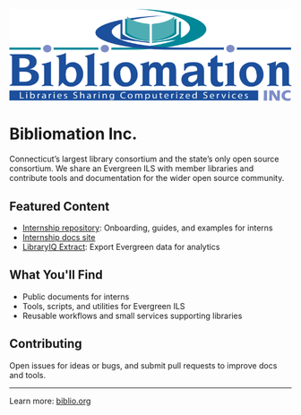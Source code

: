![Bibliomation logo](./logo.svg)

# Bibliomation Inc.

Connecticut’s largest library consortium and the state’s only open source consortium. We share an Evergreen ILS with member libraries and contribute tools and documentation for the wider open source community.

## Featured Content

- [Internship repository](https://github.com/Bibliomation-Inc/internship): Onboarding, guides, and examples for interns
- [Internship docs site](https://bibliomation-inc.github.io/internship)
- [LibraryIQ Extract](https://github.com/Bibliomation-Inc/library-iq-extract): Export Evergreen data for analytics

## What You'll Find

- Public documents for interns
- Tools, scripts, and utilities for Evergreen ILS
- Reusable workflows and small services supporting libraries

## Contributing

Open issues for ideas or bugs, and submit pull requests to improve docs and tools.

---

Learn more: [biblio.org](https://biblio.org)